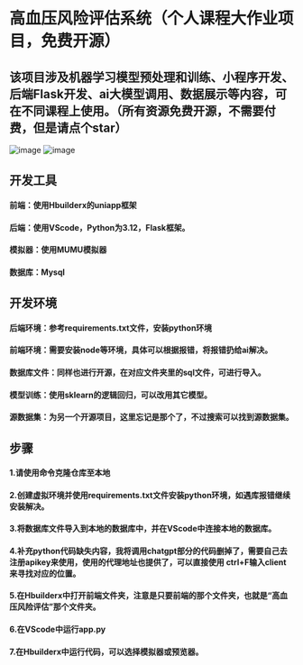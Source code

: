 # 高血压风险评估系统（个人课程大作业项目，免费开源）

## 该项目涉及机器学习模型预处理和训练、小程序开发、后端Flask开发、ai大模型调用、数据展示等内容，可在不同课程上使用。（所有资源免费开源，不需要付费，但是请点个star）


![image](https://github.com/user-attachments/assets/2ce08852-6997-4af0-b5f8-b89867ed01f1)
![image](https://github.com/user-attachments/assets/2ce08852-6997-4af0-b5f8-b89867ed01f1)

## 开发工具

#### 前端：使用Hbuilderx的uniapp框架

#### 后端：使用VScode，Python为3.12，Flask框架。

#### 模拟器：使用MUMU模拟器

#### 数据库：Mysql



## 开发环境

#### 后端环境：参考requirements.txt文件，安装python环境

#### 前端环境：需要安装node等环境，具体可以根据报错，将报错扔给ai解决。

#### 数据库文件：同样也进行开源，在对应文件夹里的sql文件，可进行导入。

#### 模型训练：使用sklearn的逻辑回归，可以改用其它模型。

#### 源数据集：为另一个开源项目，这里忘记是那个了，不过搜索可以找到源数据集。



## 步骤

#### 1.请使用命令克隆仓库至本地

#### 2.创建虚拟环境并使用requirements.txt文件安装python环境，如遇库报错继续安装解决。

#### 3.将数据库文件导入到本地的数据库中，并在VScode中连接本地的数据库。

#### 4.补充python代码缺失内容，我将调用chatgpt部分的代码删掉了，需要自己去注册apikey来使用，使用的代理地址也提供了，可以直接使用 ctrl+F输入client来寻找对应的位置。

#### 5.在Hbuilderx中打开前端文件夹，注意是只要前端的那个文件夹，也就是“高血压风险评估”那个文件夹。

#### 6.在VScode中运行app.py

#### 7.在Hbuilderx中运行代码，可以选择模拟器或预览器。

